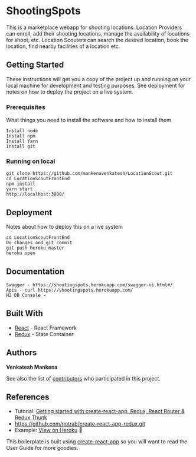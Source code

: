 # ShootingSpots

This is a marketplace webapp for shooting locations. Location Providers can enroll, add their shooting locations, manage the availability of locations for shoot, etc. Location Scouters can search the desired location, book the location, find nearby facilities of a location etc.


## Getting Started

These instructions will get you a copy of the project up and running on your local machine for development and testing purposes. See deployment for notes on how to deploy the project on a live system.

### Prerequisites

What things you need to install the software and how to install them

```
Install node
Install npm
Install Yarn
Install git
```

### Running on local
```
git clone https://github.com/mankenavenkatesh/LocationScout.git
cd LocationScoutFrontEnd
npm install
yarn start
http://localhost:3000/
```

## Deployment

Notes about how to deploy this on a live system

```
cd LocationScoutFrontEnd
Do changes and git commit 
git push heroku master
heroku open
```

##  Documentation

```
Swagger - https://shootingspots.herokuapp.com/swagger-ui.html#/
Apis - curl https://shootingspots.herokuapp.com/ 
H2 DB Console - 
```


## Built With

* [React](https://reactjs.org/) - React Framework
* [Redux](https://redux.js.org/) - State Container


## Authors

**Venkatesh Mankena** 

See also the list of [contributors](https://github.com/mankenavenkatesh/LocationScout/graphs/contributors) who participated in this project.

## References
* Tutorial: [Getting started with create-react-app, Redux, React Router & Redux Thunk](https://medium.com/@notrab/getting-started-with-create-react-app-redux-react-router-redux-thunk-d6a19259f71f)
* https://github.com/notrab/create-react-app-redux.git
* Example: [View on Heroku](https://cra-redux-router-thunk.herokuapp.com/) 🙌

This boilerplate is built using [create-react-app](https://github.com/facebookincubator/create-react-app) so you will want to read the User Guide for more goodies.

